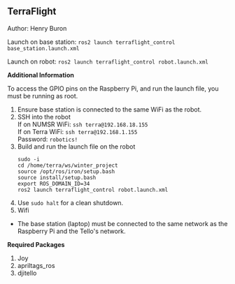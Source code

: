 ## TerraFlight

Author: Henry Buron

Launch on base station: ```ros2 launch terraflight_control base_station.launch.xml```

Launch on robot: ```ros2 launch terraflight_control robot.launch.xml```

**Additional Information**

To access the GPIO pins on the Raspberry Pi, and run the launch file, you must be running as root.
1. Ensure base station is connected to the same WiFi as the robot.
2. SSH into the robot  
If on NUMSR WiFi: ```ssh terra@192.168.18.155```  
If on Terra WiFi: ```ssh terra@192.168.1.155```  
Password: ```robotics!```
3. Build and run the launch file on the robot
   ```
   sudo -i
   cd /home/terra/ws/winter_project
   source /opt/ros/iron/setup.bash
   source install/setup.bash
   export ROS_DOMAIN_ID=34
   ros2 launch terraflight_control robot.launch.xml
   ```
4. Use ```sudo halt``` for a clean shutdown.
5. Wifi
* The base station (laptop) must be connected to the same network as the Raspberry Pi and the Tello's network.

**Required Packages**
1. Joy
2. apriltags_ros
3. djitello
